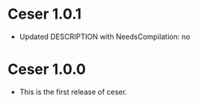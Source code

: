 # Ceser 1.0.1

* Updated DESCRIPTION with  NeedsCompilation: no

# Ceser 1.0.0

* This is the first release of ceser.
